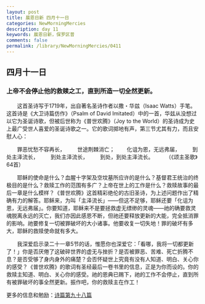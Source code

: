 ```yaml
---
layout: post
title: 晨恩日新 四月十一日
categories: NewMorningMercies
description: day 11
keywords: 晨恩日新，保罗区普
comments: false
permalink: /library/NewMorningMercies/0411
---
```


## 四月十一日

### 上帝不会停止他的救赎之工，直到所造一切全然更新。

&emsp;&emsp;这首圣诗写于1719年，出自著名圣诗作者以撒・华兹（Isaac Watts）手笔。这首诗是《大卫诗篇仿作》（Psalm of David Imitated）中的一首，华兹从没想过以它为圣诞诗歌，但被后世称为《普世欢腾》（Joy to the World）的圣诗成为史上最广受世人喜爱的圣诞诗歌之一。它的歌词掷地有声，第三节尤其有力，而且安慰人心：

&emsp;&emsp;罪恶忧愁不容再长，
&emsp;&emsp;世途荆棘消亡；
&emsp;&emsp;化诅为恩，无远弗届，
&emsp;&emsp;到处主泽流长，
&emsp;&emsp;到处主泽流长，
&emsp;&emsp;到处，到处主泽流长。
&emsp;&emsp;（《颂主圣歌》64首）

&emsp;&emsp;耶稣的使命是什么？血腥十字架及空坟墓所应许的是什么？基督君王统治的终极目的是什么？救赎工作的范围有多广？上帝在世上的工作是什么？救赎故事的最后一章是什么模样？《普世欢腾》这首精彩绝伦的古旧圣诗，为上述问题作出了精确有力的解答。耶稣来，为叫「主泽流长」——但这不足够，耶稣还要「化诅为恩，无远弗届」。你要知道，耶稣来不是要拯救虚无缥缈的灵魂——祂的确要救灵魂脱离永远的灭亡，我们亦因此感恩不断，但祂还要释放更新的大能，完全抵消罪的影响。祂要修复一切被罪破坏的大小诸事。他要收复一切失地！罪的破坏有多大，耶稣的救赎使命就有多大。

&emsp;&emsp;我深爱启示录二十一章5节的话，惟愿你也深爱它：「看哪，我将一切都更新了！」你是否厌倦了这破碎世界的虚无与挫折？是否被罪恶、苦难、死亡折腾不息？是否受够了身内身外的痛楚？会否怀疑世上究竟有没有人知道、明白、关心你的感受？《普世欢腾》的歌词有圣经最后一卷书里的信息，正是为你而设的。你的救赎主知道、明白、关心你的感受。祂的恩典已赐下，祂的工作不会停止，直到所有被罪破坏的事全然更新。振作吧，你的救赎主在作工！

更多的信息和勉励：[诗篇第九十八篇]()